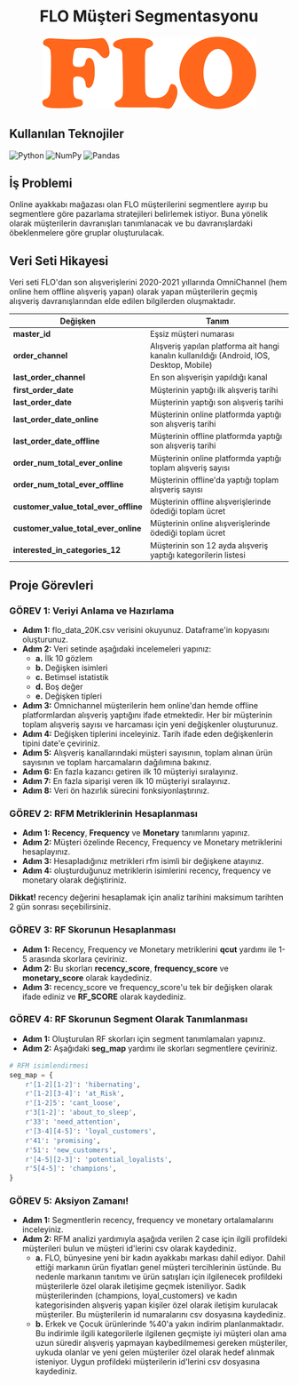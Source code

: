 <div align="center">
<h1>
  FLO Müşteri Segmentasyonu
</h1>

<h4>
    <img alt="FLO" src="https://github.com/bekowashere/rfm-flo/blob/main/src/flo1.png?raw=true">
</h4>

</div>


## Kullanılan Teknojiler

![Python](https://img.shields.io/badge/python-3670A0?style=for-the-badge&logo=python&logoColor=ffdd54) ![NumPy](https://img.shields.io/badge/numpy-%23013243.svg?style=for-the-badge&logo=numpy&logoColor=white) ![Pandas](https://img.shields.io/badge/pandas-%23150458.svg?style=for-the-badge&logo=pandas&logoColor=white)

## İş Problemi

Online ayakkabı mağazası olan FLO müşterilerini segmentlere ayırıp bu segmentlere göre pazarlama stratejileri belirlemek istiyor. Buna yönelik olarak müşterilerin davranışları tanımlanacak ve bu davranışlardaki öbeklenmelere göre gruplar oluşturulacak.

## Veri Seti Hikayesi

Veri seti FLO'dan son alışverişlerini 2020-2021 yıllarında OmniChannel (hem online hem offline alışveriş yapan) olarak yapan müşterilerin geçmiş alışveriş davranışlarından elde edilen bilgilerden oluşmaktadır.

| Değişken  | Tanım   |
|---|---|
|   **master_id**  | Eşsiz müşteri numarası |
|   **order_channel**  | Alışveriş yapılan platforma ait hangi kanalın kullanıldığı (Android, IOS, Desktop, Mobile) |
|   **last_order_channel**  | En son alışverişin yapıldığı kanal |
|   **first_order_date**  | Müşterinin yaptığı ilk alışveriş tarihi |
|   **last_order_date**  | Müşterinin yaptığı son alışveriş tarihi |
|   **last_order_date_online**  | Müşterinin online platformda yaptığı son alışveriş tarihi |
|   **last_order_date_offline**  | Müşterinin offline platformda yaptığı son alışveriş tarihi |
|   **order_num_total_ever_online**  | Müşterinin online platformda yaptığı toplam alışveriş sayısı |
|   **order_num_total_ever_offline**  | Müşterinin offline'da yaptığı toplam alışveriş sayısı |
|   **customer_value_total_ever_offline**  | Müşterinin offline alışverişlerinde ödediği toplam ücret  |
|   **customer_value_total_ever_online**  | Müşterinin online alışverişlerinde ödediği toplam ücret |
|   **interested_in_categories_12**  | Müşterinin son 12 ayda alışveriş yaptığı kategorilerin listesi |

## Proje Görevleri

### GÖREV 1: Veriyi Anlama ve Hazırlama

- **Adım 1:** flo_data_20K.csv verisini okuyunuz. Dataframe'in kopyasını oluşturunuz.
- **Adım 2:** Veri setinde aşağıdaki incelemeleri yapınız:
    - **a.** İlk 10 gözlem
    - **b.** Değişken isimleri
    - **c.** Betimsel istatistik
    - **d.** Boş değer
    - **e.** Değişken tipleri
- **Adım 3:** Omnichannel müşterilerin hem online'dan hemde offline platformlardan alışveriş yaptığını ifade etmektedir. Her bir müşterinin toplam alışveriş sayısı ve harcaması için yeni değişkenler oluşturunuz.
- **Adım 4:** Değişken tiplerini inceleyiniz. Tarih ifade eden değişkenlerin tipini date'e çeviriniz.
- **Adım 5:** Alışveriş kanallarındaki müşteri sayısının, toplam alınan ürün sayısının ve toplam harcamaların dağılımına bakınız.
- **Adım 6:** En fazla kazancı getiren ilk 10 müşteriyi sıralayınız.
- **Adım 7:** En fazla siparişi veren ilk 10 müşteriyi sıralayınız.
- **Adım 8:** Veri ön hazırlık sürecini fonksiyonlaştırınız.

### GÖREV 2: RFM Metriklerinin Hesaplanması

- **Adım 1:** **Recency**, **Frequency** ve **Monetary** tanımlarını yapınız.
- **Adım 2:** Müşteri özelinde Recency, Frequency ve Monetary metriklerini hesaplayınız.
- **Adım 3:** Hesapladığınız metrikleri rfm isimli bir değişkene atayınız.
- **Adım 4:** oluşturduğunuz metriklerin isimlerini recency, frequency ve monetary olarak değiştiriniz.

**Dikkat!** recency değerini hesaplamak için analiz tarihini maksimum tarihten 2 gün sonrası seçebilirsiniz.

### GÖREV 3: RF Skorunun Hesaplanması

- **Adım 1:** Recency, Frequency ve Monetary metriklerini **qcut** yardımı ile 1-5 arasında skorlara çeviriniz.
- **Adım 2:** Bu skorları **recency_score**, **frequency_score** ve **monetary_score** olarak kaydediniz.
- **Adım 3:** recency_score ve frequency_score'u tek bir değişken olarak ifade ediniz ve **RF_SCORE** olarak kaydediniz.

### GÖREV 4: RF Skorunun Segment Olarak Tanımlanması

- **Adım 1:** Oluşturulan RF skorları için segment tanımlamaları yapınız.
- **Adım 2:** Aşağıdaki **seg_map** yardımı ile skorları segmentlere çeviriniz.

```python
# RFM isimlendirmesi
seg_map = {
    r'[1-2][1-2]': 'hibernating',
    r'[1-2][3-4]': 'at_Risk',
    r'[1-2]5': 'cant_loose',
    r'3[1-2]': 'about_to_sleep',
    r'33': 'need_attention',
    r'[3-4][4-5]': 'loyal_customers',
    r'41': 'promising',
    r'51': 'new_customers',
    r'[4-5][2-3]': 'potential_loyalists',
    r'5[4-5]': 'champions',
}
```

### GÖREV 5: Aksiyon Zamanı!

- **Adım 1:** Segmentlerin recency, frequency ve monetary ortalamalarını inceleyiniz.
- **Adım 2:** RFM analizi yardımıyla aşağıda verilen 2 case için ilgili profildeki müşterileri bulun ve müşteri id'lerini csv olarak kaydediniz.
    - **a.** FLO, bünyesine yeni bir kadın ayakkabı markası dahil ediyor. Dahil ettiği markanın ürün fiyatları genel müşteri tercihlerinin üstünde. Bu nedenle markanın tanıtımı ve ürün satışları için ilgilenecek profildeki müşterilerle özel olarak iletişime geçmek isteniliyor. Sadık müşterilerinden (champions, loyal_customers) ve kadın kategorisinden alışveriş yapan kişiler özel olarak iletişim kurulacak müşteriler. Bu müşterilerin id numaralarını csv dosyasına kaydediniz.
    - **b.** Erkek ve Çocuk ürünlerinde %40'a yakın indirim planlanmaktadır. Bu indirimle ilgili kategorilerle ilgilenen geçmişte iyi müşteri olan ama uzun süredir alışveriş yapmayan kaybedilmemesi gereken müşteriler, uykuda olanlar ve yeni gelen müşteriler özel olarak hedef alınmak isteniyor. Uygun profildeki müşterilerin id'lerini csv dosyasına kaydediniz.